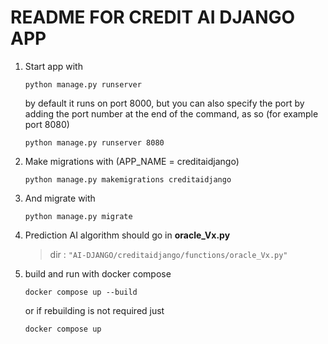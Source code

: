 # README FOR CREDIT AI DJANGO APP

1. Start app with

   `python manage.py runserver`

   by default it runs on port 8000, but you can also specify the port by adding the port number at the end of the command, as so (for example port 8080)

   `python manage.py runserver 8080`

2. Make migrations with (APP_NAME = creditaidjango)

   `python manage.py makemigrations creditaidjango`

3. And migrate with

   `python manage.py migrate`

4. Prediction AI algorithm should go in **oracle_Vx.py**

   > dir : `"AI-DJANGO/creditaidjango/functions/oracle_Vx.py"`

5. build and run with docker compose

   `docker compose up --build`

   or if rebuilding is not required just

   `docker compose up`

